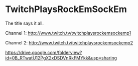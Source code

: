 TwitchPlaysRockEmSockEm
=======================

The title says it all.

Channel 1: http://www.twitch.tv/twitchplaysrockemsockemp1

Channel 2: http://www.twitch.tv/twitchplaysrockemsockemp2

https://drive.google.com/folderview?id=0B_RTwatU12PgX2xDSDVnRkFMYkk&usp=sharing

